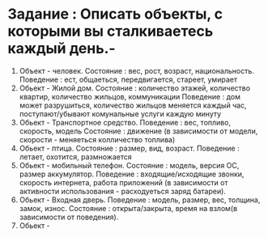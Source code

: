 # Задание : Описать объекты, с которыми вы сталкиваетесь каждый день.-
1. Объект - человек.
Состояние : вес, рост, возраст, национальность.
Поведение : ест, общаеться, передвигается, стареет, умирает
2. Обьект - Жилой дом.
Состояние : количество этажей, количество квартир, количество жильцов, коммуникации
Поведение : дом может разрушиться, количество жильцов меняется каждый час, поступают/убывают комунальные услуги каждую минуту
3. Обьект - Транспортное средство.
Поведение : вес, топливо, скорость, модель
Состояние : движение (в зависимости от модели, скорости - меняеться колличество топлива)
4. Обьект - птица.
Состояние : размер, вид, возраст.
Поведение : летает, охотится, размножается
5. Обьект - мобильный телефон.
Состояние : модель, версия ОС, размер аккумулятор.
Поведение : входящие/исходящие звонки, скорость интернета, работа приложений (в зависимости от активности использования - расходуеться заряд батареи).
6. Обьект - Входная дверь.
Поведение : модель, размер, вес, толщина, замок, износ.
Состояние : открыта/закрыта, время на взлом(в зависимости от поведения).
7. Обьект - 
